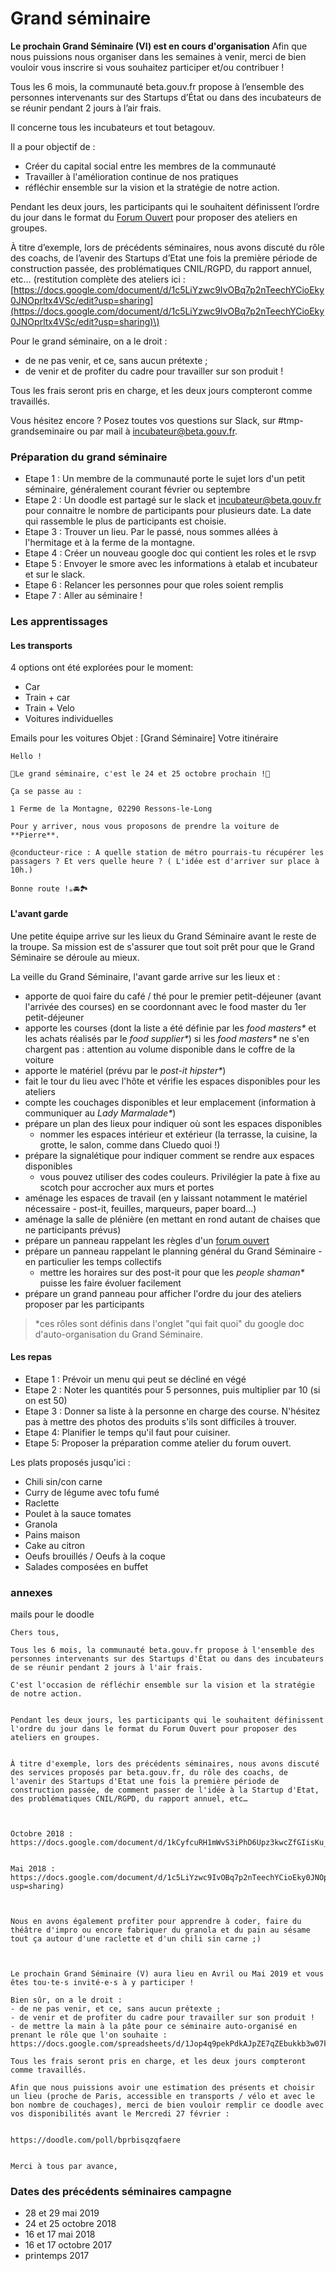 # Grand séminaire

**Le prochain Grand Séminaire \(VI\) est en cours d'organisation** Afin que nous puissions nous organiser dans les semaines à venir, merci de bien vouloir vous inscrire si vous souhaitez participer et/ou contribuer !

Tous les 6 mois, la communauté beta.gouv.fr propose à l’ensemble des personnes intervenants sur des Startups d’État ou dans des incubateurs de se réunir pendant 2 jours à l’air frais.

Il concerne tous les incubateurs et tout betagouv.

Il a pour objectif de :

* Créer du capital social entre les membres de la communauté
* Travailler à l'amélioration continue de nos pratiques
* réfléchir ensemble sur la vision et la stratégie de notre action.

Pendant les deux jours, les participants qui le souhaitent définissent l’ordre du jour dans le format du [Forum Ouvert](https://fr.wikipedia.org/wiki/M%C3%A9thodologie_Forum_Ouvert) pour proposer des ateliers en groupes.

À titre d’exemple, lors de précédents séminaires, nous avons discuté du rôle des coachs, de l’avenir des Startups d’Etat une fois la première période de construction passée, des problématiques CNIL/RGPD, du rapport annuel, etc… \(restitution complète des ateliers ici : [https://docs.google.com/document/d/1c5LiYzwc9IvOBq7p2nTeechYCioEky0JNOprltx4VSc/edit?usp=sharing](https://docs.google.com/document/d/1c5LiYzwc9IvOBq7p2nTeechYCioEky0JNOprltx4VSc/edit?usp=sharing)\)

Pour le grand séminaire, on a le droit :

* de ne pas venir, et ce, sans aucun prétexte ;
* de venir et de profiter du cadre pour travailler sur son produit !

Tous les frais seront pris en charge, et les deux jours compteront comme travaillés.

Vous hésitez encore ? Posez toutes vos questions sur Slack, sur \#tmp-grandseminaire ou par mail à incubateur@beta.gouv.fr.

### Préparation du grand séminaire

* Etape 1 : Un membre de la communauté porte le sujet lors d'un petit séminaire, généralement courant février ou septembre
* Etape 2 : Un doodle est partagé sur le slack et incubateur@beta.gouv.fr pour connaitre le nombre de participants pour plusieurs date. La date qui rassemble le plus de participants est choisie.
* Etape 3 : Trouver un lieu. Par le passé, nous sommes allées à l'hermitage et à la ferme de la montagne.
* Etape 4 : Créer un nouveau google doc qui contient les roles et le rsvp
* Etape 5 : Envoyer le smore avec les informations à etalab et incubateur et sur le slack.
* Etape 6 : Relancer les personnes pour que roles soient remplis
* Etape 7 : Aller au séminaire !

### Les apprentissages

#### Les transports

4 options ont été explorées pour le moment:

* Car
* Train + car
* Train + Velo
* Voitures individuelles

Emails pour les voitures Objet : \[Grand Séminaire\] Votre itinéraire

```text
Hello !

🙌Le grand séminaire, c'est le 24 et 25 octobre prochain !🙌

Ça se passe au :

1 Ferme de la Montagne, 02290 Ressons-le-Long

Pour y arriver, nous vous proposons de prendre la voiture de **Pierre**.

@conducteur·rice : A quelle station de métro pourrais-tu récupérer les passagers ? Et vers quelle heure ? ( L'idée est d'arriver sur place à 10h.)

Bonne route !☕🚘🏞
```

#### L'avant garde

Une petite équipe arrive sur les lieux du Grand Séminaire avant le reste de la troupe. Sa mission est de s'assurer que tout soit prêt pour que le Grand Séminaire se déroule au mieux.

La veille du Grand Séminaire, l'avant garde arrive sur les lieux et :

* apporte de quoi faire du café / thé pour le premier petit-déjeuner \(avant l'arrivée des courses\) en se coordonnant avec le food master du 1er petit-déjeuner
* apporte les courses \(dont la liste a été définie par les _food masters\*_ et les achats réalisés par le _food supplier\*_\) si les _food masters\*_ ne s'en chargent pas : attention au volume disponible dans le coffre de la voiture
* apporte le matériel \(prévu par le _post-it hipster\*_\)
* fait le tour du lieu avec l'hôte et vérifie les espaces disponibles pour les ateliers 
* compte les couchages disponibles et leur emplacement \(information à communiquer au _Lady Marmalade\*_\)
* prépare un plan des lieux pour indiquer où sont les espaces disponibles 
  * nommer les espaces intérieur et extérieur \(la terrasse, la cuisine, la grotte, le salon, comme dans Cluedo quoi !\)
* prépare la signalétique pour indiquer comment se rendre aux espaces disponibles
  * vous pouvez utiliser des codes couleurs. Privilégier la pate à fixe au scotch pour accrocher aux murs et portes
* aménage les espaces de travail \(en y laissant notamment le matériel nécessaire - post-it, feuilles, marqueurs, paper board...\)
* aménage la salle de plénière \(en mettant en rond autant de chaises que ne participants prévus\)
* prépare un panneau rappelant les règles d'un [forum ouvert](https://fr.wikipedia.org/wiki/M%C3%A9thodologie_Forum_Ouvert#M%C3%A9thode)
* prépare un panneau rappelant le planning général du Grand Séminaire - en particulier les temps collectifs
  * mettre les horaires sur des post-it pour que les _people shaman\*_ puisse les faire évoluer facilement
* prépare un grand panneau pour afficher l'ordre du jour des ateliers proposer par les participants

> \*ces rôles sont définis dans l'onglet "qui fait quoi" du google doc d'auto-organisation du Grand Séminaire.

#### Les repas

* Etape 1 : Prévoir un menu qui peut se décliné en végé
* Etape 2 : Noter les quantités pour 5 personnes, puis multiplier par 10 \(si on est 50\)
* Etape 3 : Donner sa liste à la personne en charge des course. N'hésitez pas à mettre des photos des produits s'ils sont difficiles à trouver.
* Etape 4: Planifier le temps qu'il faut pour cuisiner.
* Etape 5: Proposer la préparation comme atelier du forum ouvert.

Les plats proposés jusqu'ici :

* Chili sin/con carne
* Curry de légume avec tofu fumé
* Raclette 
* Poulet à la sauce tomates
* Granola
* Pains maison
* Cake au citron
* Oeufs brouillés / Oeufs à la coque
* Salades composées en buffet

### annexes

mails pour le doodle

```text
Chers tous,

Tous les 6 mois, la communauté beta.gouv.fr propose à l'ensemble des personnes intervenants sur des Startups d'État ou dans des incubateurs de se réunir pendant 2 jours à l'air frais. 

C'est l'occasion de réfléchir ensemble sur la vision et la stratégie de notre action. 


Pendant les deux jours, les participants qui le souhaitent définissent l'ordre du jour dans le format du Forum Ouvert pour proposer des ateliers en groupes.


À titre d'exemple, lors des précédents séminaires, nous avons discuté des services proposés par beta.gouv.fr, du rôle des coachs, de l'avenir des Startups d'Etat une fois la première période de construction passée, de comment passer de l'idée à la Startup d'Etat, des problématiques CNIL/RGPD, du rapport annuel, etc… 



Octobre 2018 : https://docs.google.com/document/d/1kCyfcuRH1mWvS3iPhD6Upz3kwcZfGIisKu_HV_uxUao/edit#heading=h.mchaoimer6zb


Mai 2018 : https://docs.google.com/document/d/1c5LiYzwc9IvOBq7p2nTeechYCioEky0JNOprltx4VSc/edit?usp=sharing) 



Nous en avons également profiter pour apprendre à coder, faire du théâtre d'impro ou encore fabriquer du granola et du pain au sésame tout ça autour d'une raclette et d'un chili sin carne ;) 



Le prochain Grand Séminaire (V) aura lieu en Avril ou Mai 2019 et vous êtes tou·te·s invité·e·s à y participer !

Bien sûr, on a le droit :
- de ne pas venir, et ce, sans aucun prétexte ;
- de venir et de profiter du cadre pour travailler sur son produit ! 
- de mettre la main à la pâte pour ce séminaire auto-organisé en prenant le rôle que l'on souhaite : https://docs.google.com/spreadsheets/d/1Jop4q9pekPdkAJpZE7qZEbukkb3w07kan5A6MSjrPeA/edit#gid=1315630171 

Tous les frais seront pris en charge, et les deux jours compteront comme travaillés.

Afin que nous puissions avoir une estimation des présents et choisir un lieu (proche de Paris, accessible en transports / vélo et avec le bon nombre de couchages), merci de bien vouloir remplir ce doodle avec vos disponibilités avant le Mercredi 27 février :


https://doodle.com/poll/bprbisqzqfaere


Merci à tous par avance,
```

### Dates des précédents séminaires campagne

* 28 et 29 mai 2019
* 24 et 25 octobre 2018
* 16 et 17 mai 2018
* 16 et 17 octobre 2017
* printemps 2017

